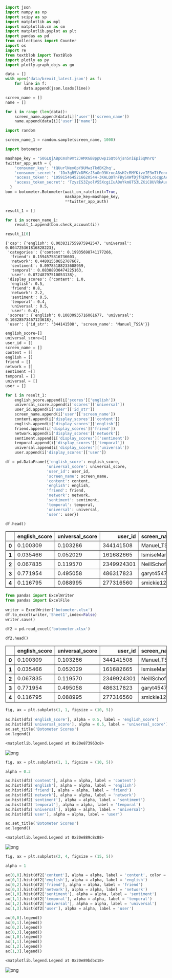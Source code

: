 


```python
import json
import numpy as np
import scipy as sp
import matplotlib as mpl
import matplotlib.cm as cm
import matplotlib.pyplot as plt
import pandas as pd
from collections import Counter
import os
import re 
from textblob import TextBlob 
import plotly as py
import plotly.graph_objs as go
```




```python
data = []
with open('data/brexit_latest.json') as f:
    for line in f:
        data.append(json.loads(line))
```




```python
screen_name = []
name = []

for i in range (len(data)):
    screen_name.append(data[i]['user']['screen_name'])
    name.append(data[i]['user']['name'])
```




```python
import random

screen_name_1 = random.sample(screen_name, 1000)
```




```python
import botometer

mashape_key = "S0GLQjABpCmsh9mt2JHMXGB8ppUwp1SQt6hjsn5niEpiSqMnrQ"
twitter_app_auth = {
    'consumer_key': 'tQUurlNey0pY9UMwzTkdBK2hq',
    'consumer_secret': '1Dx3gB5VxDPKzJ3uGn93KrxcA6sH2cRMYKivvIE3mTtFeneuFS',
    'access_token': '1059154645216620544-3KALQOTnFBySXWfDjfREMPLc6cgpAc',
    'access_token_secret': 'TzyzIS3ZyolV55XcgiIuA0oYkm8TS3LZKiC8UVRkAurAE',
  }
bom = botometer.Botometer(wait_on_ratelimit=True,
                          mashape_key=mashape_key,
                          **twitter_app_auth)

```




```python
result_1 = []

for i in screen_name_1:
    result_1.append(bom.check_account(i))
```




```python
result_1[0]
```





    {'cap': {'english': 0.0038317559975942547, 'universal': 0.004725361816828223},
     'categories': {'content': 0.19935698741177266,
      'friend': 0.1594575816736603,
      'network': 0.44801550652707667,
      'sentiment': 0.09785188233608959,
      'temporal': 0.08388930474225163,
      'user': 0.07248797510053138},
     'display_scores': {'content': 1.0,
      'english': 0.5,
      'friend': 0.8,
      'network': 2.2,
      'sentiment': 0.5,
      'temporal': 0.4,
      'universal': 0.5,
      'user': 0.4},
     'scores': {'english': 0.10030935716061677, 'universal': 0.10328573467123618},
     'user': {'id_str': '344141508', 'screen_name': 'Manuel_TSSA'}}





```python
english_score=[]
universal_score=[]
user_id = []
screen_name = []
content = []
english = []
friend = []
network = []
sentiment =[]
temporal = []
universal = []
user = []

for i in result_1:
    english_score.append(i['scores']['english'])
    universal_score.append(i['scores']['universal'])
    user_id.append(i['user']['id_str'])
    screen_name.append(i['user']['screen_name'])
    content.append(i['display_scores']['content'])
    english.append(i['display_scores']['english'])
    friend.append(i['display_scores']['friend'])
    network.append(i['display_scores']['network'])
    sentiment.append(i['display_scores']['sentiment'])
    temporal.append(i['display_scores']['temporal'])
    universal.append(i['display_scores']['universal'])
    user.append(i['display_scores']['user'])
```




```python
df = pd.DataFrame({'english_score': english_score, 
                  'universal_score': universal_score,
                  'user_id': user_id,
                  'screen_name': screen_name,
                  'content': content,
                  'english': english,
                  'friend': friend,
                  'network': network,
                  'sentiment': sentiment,
                  'temporal': temporal,
                  'universal': universal,
                  'user': user})
```




```python
df.head()
```





<div>
<style scoped>
    .dataframe tbody tr th:only-of-type {
        vertical-align: middle;
    }

    .dataframe tbody tr th {
        vertical-align: top;
    }

    .dataframe thead th {
        text-align: right;
    }
</style>
<table border="1" class="dataframe">
  <thead>
    <tr style="text-align: right;">
      <th></th>
      <th>english_score</th>
      <th>universal_score</th>
      <th>user_id</th>
      <th>screen_name</th>
      <th>content</th>
      <th>english</th>
      <th>friend</th>
      <th>network</th>
      <th>sentiment</th>
      <th>temporal</th>
      <th>universal</th>
      <th>user</th>
    </tr>
  </thead>
  <tbody>
    <tr>
      <th>0</th>
      <td>0.100309</td>
      <td>0.103286</td>
      <td>344141508</td>
      <td>Manuel_TSSA</td>
      <td>1.0</td>
      <td>0.5</td>
      <td>0.8</td>
      <td>2.2</td>
      <td>0.5</td>
      <td>0.4</td>
      <td>0.5</td>
      <td>0.4</td>
    </tr>
    <tr>
      <th>1</th>
      <td>0.035466</td>
      <td>0.052029</td>
      <td>161682665</td>
      <td>IsmiseMartin</td>
      <td>0.4</td>
      <td>0.2</td>
      <td>0.4</td>
      <td>0.6</td>
      <td>0.7</td>
      <td>0.6</td>
      <td>0.3</td>
      <td>0.1</td>
    </tr>
    <tr>
      <th>2</th>
      <td>0.067835</td>
      <td>0.119570</td>
      <td>2349924301</td>
      <td>NeillSchofield</td>
      <td>1.8</td>
      <td>0.3</td>
      <td>1.0</td>
      <td>1.0</td>
      <td>1.3</td>
      <td>0.7</td>
      <td>0.6</td>
      <td>0.5</td>
    </tr>
    <tr>
      <th>3</th>
      <td>0.771954</td>
      <td>0.495058</td>
      <td>486317823</td>
      <td>garyt4547</td>
      <td>3.5</td>
      <td>3.9</td>
      <td>3.5</td>
      <td>3.5</td>
      <td>3.2</td>
      <td>3.5</td>
      <td>2.5</td>
      <td>2.8</td>
    </tr>
    <tr>
      <th>4</th>
      <td>0.116795</td>
      <td>0.088995</td>
      <td>277316560</td>
      <td>smickie123</td>
      <td>1.6</td>
      <td>0.6</td>
      <td>0.9</td>
      <td>1.9</td>
      <td>2.1</td>
      <td>1.4</td>
      <td>0.4</td>
      <td>0.8</td>
    </tr>
  </tbody>
</table>
</div>





```python
from pandas import ExcelWriter
from pandas import ExcelFile
 
writer = ExcelWriter('botometer.xlsx')
df.to_excel(writer,'Sheet1',index=False)
writer.save()
```




```python
df2 = pd.read_excel('botometer.xlsx')
```




```python
df2.head()
```





<div>
<style scoped>
    .dataframe tbody tr th:only-of-type {
        vertical-align: middle;
    }

    .dataframe tbody tr th {
        vertical-align: top;
    }

    .dataframe thead th {
        text-align: right;
    }
</style>
<table border="1" class="dataframe">
  <thead>
    <tr style="text-align: right;">
      <th></th>
      <th>english_score</th>
      <th>universal_score</th>
      <th>user_id</th>
      <th>screen_name</th>
      <th>content</th>
      <th>english</th>
      <th>friend</th>
      <th>network</th>
      <th>sentiment</th>
      <th>temporal</th>
      <th>universal</th>
      <th>user</th>
    </tr>
  </thead>
  <tbody>
    <tr>
      <th>0</th>
      <td>0.100309</td>
      <td>0.103286</td>
      <td>344141508</td>
      <td>Manuel_TSSA</td>
      <td>1.0</td>
      <td>0.5</td>
      <td>0.8</td>
      <td>2.2</td>
      <td>0.5</td>
      <td>0.4</td>
      <td>0.5</td>
      <td>0.4</td>
    </tr>
    <tr>
      <th>1</th>
      <td>0.035466</td>
      <td>0.052029</td>
      <td>161682665</td>
      <td>IsmiseMartin</td>
      <td>0.4</td>
      <td>0.2</td>
      <td>0.4</td>
      <td>0.6</td>
      <td>0.7</td>
      <td>0.6</td>
      <td>0.3</td>
      <td>0.1</td>
    </tr>
    <tr>
      <th>2</th>
      <td>0.067835</td>
      <td>0.119570</td>
      <td>2349924301</td>
      <td>NeillSchofield</td>
      <td>1.8</td>
      <td>0.3</td>
      <td>1.0</td>
      <td>1.0</td>
      <td>1.3</td>
      <td>0.7</td>
      <td>0.6</td>
      <td>0.5</td>
    </tr>
    <tr>
      <th>3</th>
      <td>0.771954</td>
      <td>0.495058</td>
      <td>486317823</td>
      <td>garyt4547</td>
      <td>3.5</td>
      <td>3.9</td>
      <td>3.5</td>
      <td>3.5</td>
      <td>3.2</td>
      <td>3.5</td>
      <td>2.5</td>
      <td>2.8</td>
    </tr>
    <tr>
      <th>4</th>
      <td>0.116795</td>
      <td>0.088995</td>
      <td>277316560</td>
      <td>smickie123</td>
      <td>1.6</td>
      <td>0.6</td>
      <td>0.9</td>
      <td>1.9</td>
      <td>2.1</td>
      <td>1.4</td>
      <td>0.4</td>
      <td>0.8</td>
    </tr>
  </tbody>
</table>
</div>





```python
fig, ax = plt.subplots(1, 1, figsize = (10, 5))
                       
ax.hist(df2['english_score'], alpha = 0.5, label = 'english_score')
ax.hist(df2['universal_score'], alpha = 0.5, label = 'universal_score')
ax.set_title('Botometer Scores')
ax.legend()
```





    <matplotlib.legend.Legend at 0x20e873963c8>




![png](botometer_check_files/botometer_check_13_1.png)




```python
fig, ax = plt.subplots(1, 1, figsize = (10, 5))

alpha = 0.3

ax.hist(df2['content'], alpha = alpha, label = 'content')
ax.hist(df2['english'], alpha = alpha, label = 'english')
ax.hist(df2['friend'], alpha = alpha, label = 'friend')
ax.hist(df2['network'], alpha = alpha, label = 'network')
ax.hist(df2['sentiment'], alpha = alpha, label = 'sentiment')
ax.hist(df2['temporal'], alpha = alpha, label = 'temporal')
ax.hist(df2['universal'], alpha = alpha, label = 'universal')
ax.hist(df2['user'], alpha = alpha, label = 'user')

ax.set_title('Botometer Scores')
ax.legend()
```





    <matplotlib.legend.Legend at 0x20e889c8c88>




![png](botometer_check_files/botometer_check_14_1.png)




```python
fig, ax = plt.subplots(2, 4, figsize = (15, 5))

alpha = 1

ax[0,0].hist(df2['content'], alpha = alpha, label = 'content', color = 'blue')
ax[0,1].hist(df2['english'], alpha = alpha, label = 'english')
ax[0,2].hist(df2['friend'], alpha = alpha, label = 'friend')
ax[0,3].hist(df2['network'], alpha = alpha, label = 'network')
ax[1,0].hist(df2['sentiment'], alpha = alpha, label = 'sentiment')
ax[1,1].hist(df2['temporal'], alpha = alpha, label = 'temporal')
ax[1,2].hist(df2['universal'], alpha = alpha, label = 'universal')
ax[1,3].hist(df2['user'], alpha = alpha, label = 'user')

ax[0,0].legend()
ax[0,1].legend()
ax[0,2].legend()
ax[0,3].legend()
ax[1,0].legend()
ax[1,1].legend()
ax[1,2].legend()
ax[1,3].legend()
```





    <matplotlib.legend.Legend at 0x20e89bdbc18>




![png](botometer_check_files/botometer_check_15_1.png)




```python

```

